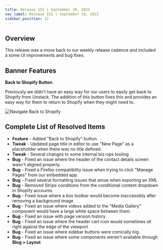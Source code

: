 ```yaml
---
title: Release 151 | September 19, 2022
nav_label: Release 151 | September 19, 2022
sidebar_position: 12
---
```


## Overview

This release was a move back to our weekly release cadence and included a some UI improvements and bug fixes.

## Banner Features

**Back to Shopify Button**

Previously we didn't have an easy way for our users to easily get back to Shopify from Unstack. The addition of this
button fixes this and provides an easy way for them to return to Shopify when they might need to.

![Navigate Back to Shopify](/assets/studio/11074082508055.png)

## Complete List of Resolved Items

* **Feature** - Added "Back to Shopify" button
* **Tweak** - Updated page title in editor to use "New Page" as a placeholder when there was no title defined.
* **Tweak** - Several changes to some internal biz-ops tooling
* **Bug** - Fixed an issue where the header of the contact details screen wasn't aligned properly.
* **Bug** - Fixed a Firefox compatibility issue when trying to click "Manage Pages" from our embedded app.
* **Bug** - Fixed several formatting issues that arose when exporting an XML
* **Bug** - Removed Stripe conditions from the conditional content dropdown in Shopify accounts
* **Bug** - Fixed issue where a box toolbar would become inaccessibly after removing a background image
* **Bug** - Fixed an issue where videos added to the "Media Gallery" component would have a large white space between
  them.
* **Bug** - Fixed an issue with page version history
* **Bug** - Fixed an issue where the header cart icon would sometimes sit right against the edge of the viewport
* **Bug** - Fixed an issue where sidebar buttons were comically big.
* **Bug** - Fixed an issue where some components weren't available through **Blog > Layout**
